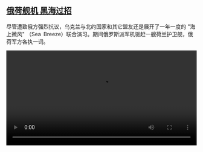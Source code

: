 <!--1625138225000-->
[俄荷舰机 黑海过招](https://www.dw.com/zh/%E4%BF%84%E8%8D%B7%E8%88%B0%E6%9C%BA%20%E9%BB%91%E6%B5%B7%E8%BF%87%E6%8B%9B/a-58121778)
------

<p>尽管遭致俄方强烈抗议，乌克兰与北约国家和其它盟友还是展开了一年一度的 "海上微风" （Sea Breeze）联合演习。期间俄罗斯派军机驱赶一艘荷兰护卫舰，俄荷军方各执一词。</small></p><video src="https://tvdownloaddw-a.akamaihd.net/dwtv_video/flv/vdt_zh/2021/bchi210701_001_f83caru-nl-blacksea_sd_sor.mp4" controls style="width:100%"></video>

